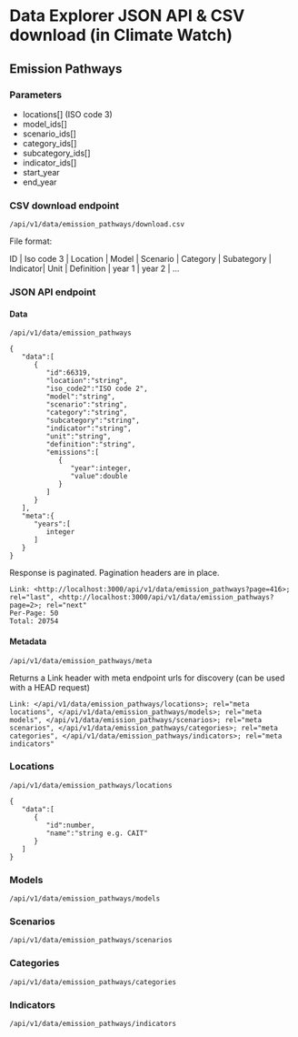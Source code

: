 # Data Explorer JSON API & CSV download (in Climate Watch)

## Emission Pathways

### Parameters
- locations[] (ISO code 3)
- model_ids[]
- scenario_ids[]
- category_ids[]
- subcategory_ids[]
- indicator_ids[]
- start_year
- end_year

### CSV download endpoint

`/api/v1/data/emission_pathways/download.csv`


File format:

ID | Iso code 3 | Location | Model | Scenario | Category | Subategory | Indicator| Unit | Definition | year 1 | year 2 | ...

### JSON API endpoint

#### Data

`/api/v1/data/emission_pathways`

```
{
   "data":[
      {
         "id":66319,
         "location":"string",
         "iso_code2":"ISO code 2",
         "model":"string",
         "scenario":"string",
         "category":"string",
         "subcategory":"string",
         "indicator":"string",
         "unit":"string",
         "definition":"string",
         "emissions":[
            {
               "year":integer,
               "value":double
            }
         ]
      }
   ],
   "meta":{
      "years":[
         integer
      ]
   }
}
```

Response is paginated. Pagination headers are in place.

```
Link: <http://localhost:3000/api/v1/data/emission_pathways?page=416>; rel="last", <http://localhost:3000/api/v1/data/emission_pathways?page=2>; rel="next"
Per-Page: 50
Total: 20754
```

#### Metadata

`/api/v1/data/emission_pathways/meta`

Returns a Link header with meta endpoint urls for discovery (can be used with a HEAD request)

```
Link: </api/v1/data/emission_pathways/locations>; rel="meta locations", </api/v1/data/emission_pathways/models>; rel="meta models", </api/v1/data/emission_pathways/scenarios>; rel="meta scenarios", </api/v1/data/emission_pathways/categories>; rel="meta categories", </api/v1/data/emission_pathways/indicators>; rel="meta indicators"
```

### Locations

`/api/v1/data/emission_pathways/locations`

```
{
   "data":[
      {
         "id":number,
         "name":"string e.g. CAIT"
      }
   ]
}
```

### Models

`/api/v1/data/emission_pathways/models`

### Scenarios

`/api/v1/data/emission_pathways/scenarios`

### Categories

`/api/v1/data/emission_pathways/categories`

### Indicators

`/api/v1/data/emission_pathways/indicators`
